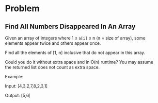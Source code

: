 # Problem
## Find All Numbers Disappeared In An Array

Given an array of integers where 1 ≤ `a[i]` ≤ n (n = size of array),
 some elements appear twice and others appear once.

Find all the elements of [1, n] inclusive that 
 do not appear in this array.

Could you do it without extra space and in O(n) runtime? 
 You may assume the returned list does not count as extra space.

Example:

Input:
[4,3,2,7,8,2,3,1]

Output:
[5,6]
